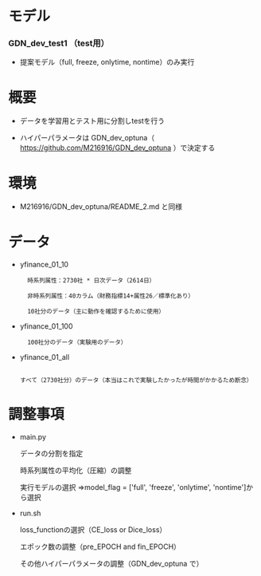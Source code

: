 # モデル
### GDN_dev_test1 （test用）
* 提案モデル（full, freeze, onlytime, nontime）のみ実行


# 概要

* データを学習用とテスト用に分割しtestを行う

* ハイパーパラメータは GDN_dev_optuna（ https://github.com/M216916/GDN_dev_optuna ）で決定する

# 環境
* M216916/GDN_dev_optuna/README_2.md と同様
 
 
# データ
* yfinance_01_10

        時系列属性：2730社 * 日次データ（2614日）

        非時系列属性：40カラム（財務指標14+属性26／標準化あり）

        10社分のデータ（主に動作を確認するために使用）

* yfinance_01_100

        100社分のデータ（実験用のデータ）

* yfinance_01_all

        すべて（2730社分）のデータ（本当はこれで実験したかったが時間がかかるため断念）


# 調整事項

* main.py

  データの分割を指定

  時系列属性の平均化（圧縮）の調整

  実行モデルの選択
  ⇒model_flag = ['full', 'freeze', 'onlytime', 'nontime']から選択

* run.sh

  loss_functionの選択（CE_loss or Dice_loss）

  エポック数の調整（pre_EPOCH and fin_EPOCH）

  その他ハイパーパラメータの調整（GDN_dev_optuna で）
